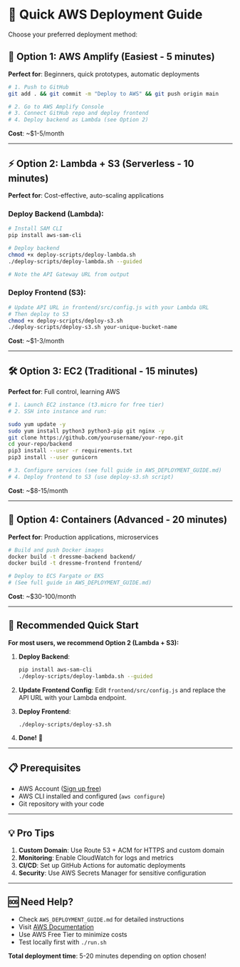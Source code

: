# 🚀 Quick AWS Deployment Guide

Choose your preferred deployment method:

## 🎯 Option 1: AWS Amplify (Easiest - 5 minutes)

**Perfect for**: Beginners, quick prototypes, automatic deployments

```bash
# 1. Push to GitHub
git add . && git commit -m "Deploy to AWS" && git push origin main

# 2. Go to AWS Amplify Console
# 3. Connect GitHub repo and deploy frontend
# 4. Deploy backend as Lambda (see Option 2)
```

**Cost**: ~$1-5/month

---

## ⚡ Option 2: Lambda + S3 (Serverless - 10 minutes)

**Perfect for**: Cost-effective, auto-scaling applications

### Deploy Backend (Lambda):
```bash
# Install SAM CLI
pip install aws-sam-cli

# Deploy backend
chmod +x deploy-scripts/deploy-lambda.sh
./deploy-scripts/deploy-lambda.sh --guided

# Note the API Gateway URL from output
```

### Deploy Frontend (S3):
```bash
# Update API URL in frontend/src/config.js with your Lambda URL
# Then deploy to S3
chmod +x deploy-scripts/deploy-s3.sh
./deploy-scripts/deploy-s3.sh your-unique-bucket-name
```

**Cost**: ~$1-3/month

---

## 🛠️ Option 3: EC2 (Traditional - 15 minutes)

**Perfect for**: Full control, learning AWS

```bash
# 1. Launch EC2 instance (t3.micro for free tier)
# 2. SSH into instance and run:

sudo yum update -y
sudo yum install python3 python3-pip git nginx -y
git clone https://github.com/yourusername/your-repo.git
cd your-repo/backend
pip3 install --user -r requirements.txt
pip3 install --user gunicorn

# 3. Configure services (see full guide in AWS_DEPLOYMENT_GUIDE.md)
# 4. Deploy frontend to S3 (use deploy-s3.sh script)
```

**Cost**: ~$8-15/month

---

## 🐳 Option 4: Containers (Advanced - 20 minutes)

**Perfect for**: Production applications, microservices

```bash
# Build and push Docker images
docker build -t dressme-backend backend/
docker build -t dressme-frontend frontend/

# Deploy to ECS Fargate or EKS
# (See full guide in AWS_DEPLOYMENT_GUIDE.md)
```

**Cost**: ~$30-100/month

---

## 🎯 Recommended Quick Start

**For most users, we recommend Option 2 (Lambda + S3):**

1. **Deploy Backend**:
   ```bash
   pip install aws-sam-cli
   ./deploy-scripts/deploy-lambda.sh --guided
   ```

2. **Update Frontend Config**:
   Edit `frontend/src/config.js` and replace the API URL with your Lambda endpoint.

3. **Deploy Frontend**:
   ```bash
   ./deploy-scripts/deploy-s3.sh
   ```

4. **Done!** 🎉

---

## 📋 Prerequisites

- AWS Account ([Sign up free](https://aws.amazon.com/free/))
- AWS CLI installed and configured (`aws configure`)
- Git repository with your code

---

## 💡 Pro Tips

1. **Custom Domain**: Use Route 53 + ACM for HTTPS and custom domain
2. **Monitoring**: Enable CloudWatch for logs and metrics
3. **CI/CD**: Set up GitHub Actions for automatic deployments
4. **Security**: Use AWS Secrets Manager for sensitive configuration

---

## 🆘 Need Help?

- Check `AWS_DEPLOYMENT_GUIDE.md` for detailed instructions
- Visit [AWS Documentation](https://docs.aws.amazon.com/)
- Use AWS Free Tier to minimize costs
- Test locally first with `./run.sh`

**Total deployment time**: 5-20 minutes depending on option chosen!